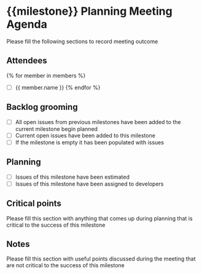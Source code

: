 # {{milestone}} Planning Meeting Agenda

Please fill the following sections to record meeting outcome

## Attendees
{% for member in members %}
- [ ] {{ member.name }}
  {% endfor %}

## Backlog grooming

- [ ] All open issues from previous milestones have been added to the current milestone begin planned
- [ ] Current open issues have been added to this milestone
- [ ] If the milestone is empty it has been populated with issues

## Planning

- [ ] Issues of this milestone have been estimated
- [ ] Issues of this milestone have been assigned to developers

## Critical points

Please fill this section with anything that comes up during planning that is critical to the success of this milestone

## Notes

Please fill this section with useful points discussed during the meeting that are not critical to the success of this milestone